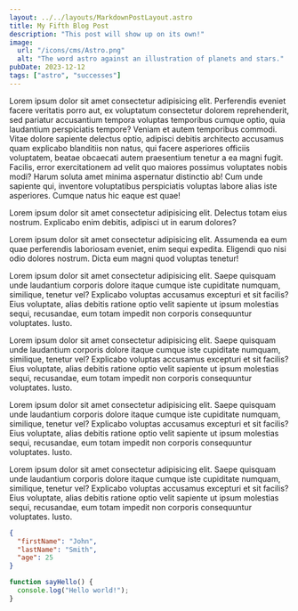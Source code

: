 ```yaml
---
layout: ../../layouts/MarkdownPostLayout.astro
title: My Fifth Blog Post
description: "This post will show up on its own!"
image:
  url: "/icons/cms/Astro.png"
  alt: "The word astro against an illustration of planets and stars."
pubDate: 2023-12-12
tags: ["astro", "successes"]
---
```


Lorem ipsum dolor sit amet consectetur adipisicing elit. Perferendis eveniet facere veritatis porro aut, ex voluptatum consectetur dolorem reprehenderit, sed pariatur accusantium tempora voluptas temporibus cumque optio, quia laudantium perspiciatis tempore? Veniam et autem temporibus commodi. Vitae dolore sapiente delectus optio, adipisci debitis architecto accusamus quam explicabo blanditiis non natus, qui facere asperiores officiis voluptatem, beatae obcaecati autem praesentium tenetur a ea magni fugit. Facilis, error exercitationem ad velit quo maiores possimus voluptates nobis modi? Harum soluta amet minima aspernatur distinctio ab! Cum unde sapiente qui, inventore voluptatibus perspiciatis voluptas labore alias iste asperiores. Cumque natus hic eaque est quae!

Lorem ipsum dolor sit amet consectetur adipisicing elit. Delectus totam eius nostrum. Explicabo enim debitis, adipisci ut in earum dolores?

Lorem ipsum dolor sit amet consectetur adipisicing elit. Assumenda ea eum quae perferendis laboriosam eveniet, enim sequi expedita. Eligendi quo nisi odio dolores nostrum. Dicta eum magni quod voluptas tenetur!

Lorem ipsum dolor sit amet consectetur adipisicing elit. Saepe quisquam unde laudantium corporis dolore itaque cumque iste cupiditate numquam, similique, tenetur vel? Explicabo voluptas accusamus excepturi et sit facilis? Eius voluptate, alias debitis ratione optio velit sapiente ut ipsum molestias sequi, recusandae, eum totam impedit non corporis consequuntur voluptates. Iusto.

Lorem ipsum dolor sit amet consectetur adipisicing elit. Saepe quisquam unde laudantium corporis dolore itaque cumque iste cupiditate numquam, similique, tenetur vel? Explicabo voluptas accusamus excepturi et sit facilis? Eius voluptate, alias debitis ratione optio velit sapiente ut ipsum molestias sequi, recusandae, eum totam impedit non corporis consequuntur voluptates. Iusto.

Lorem ipsum dolor sit amet consectetur adipisicing elit. Saepe quisquam unde laudantium corporis dolore itaque cumque iste cupiditate numquam, similique, tenetur vel? Explicabo voluptas accusamus excepturi et sit facilis? Eius voluptate, alias debitis ratione optio velit sapiente ut ipsum molestias sequi, recusandae, eum totam impedit non corporis consequuntur voluptates. Iusto.

Lorem ipsum dolor sit amet consectetur adipisicing elit. Saepe quisquam unde laudantium corporis dolore itaque cumque iste cupiditate numquam, similique, tenetur vel? Explicabo voluptas accusamus excepturi et sit facilis? Eius voluptate, alias debitis ratione optio velit sapiente ut ipsum molestias sequi, recusandae, eum totam impedit non corporis consequuntur voluptates. Iusto.

```json
{
  "firstName": "John",
  "lastName": "Smith",
  "age": 25
}
```

```javascript
function sayHello() {
  console.log("Hello world!");
}
```
